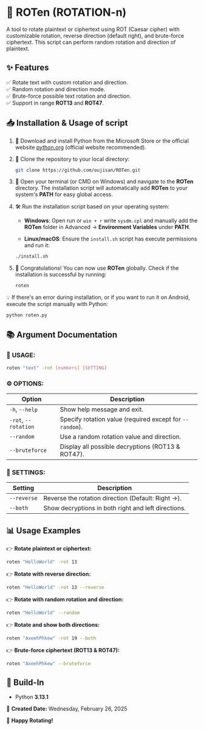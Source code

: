 # 🔄 **ROTen (ROTATION-n)**
A tool to rotate plaintext or ciphertext using ROT (Caesar cipher) with customizable rotation, reverse direction (default right), and brute-force ciphertext. This script can perform random rotation and direction of plaintext.

## ✨ **Features**
✅ Rotate text with custom rotation and direction.  
✅ Random rotation and direction mode.  
✅ Brute-force possible text rotation and direction.  
✅ Support in range **ROT13** and **ROT47**.  

## 📥 **Installation & Usage of script**
1. 🐍 Download and install Python from the Microsoft Store or the official website [python.org](https://www.python.org/downloads/) (official website recommended).

2. 📂 Clone the repository to your local directory:
   ```bash
   git clone https://github.com/oujisan/ROTen.git
   ```

3. 📌 Open your terminal (or CMD on Windows) and navigate to the **ROTen** directory. The installation script will automatically add **ROTen** to your system's **PATH** for easy global access.

4. 🛠️ Run the installation script based on your operating system:

   - **Windows**: Open run or `win + r` write `sysdm.cpl` and manually add the **ROTen** folder in  Advanced -> **Environment Variables** under **PATH**.

   - **Linux/macOS**: Ensure the `install.sh` script has execute permissions and run it:
   ```bash
   ./install.sh
   ```

5. 🎉 Congratulations! You can now use **ROTen** globally. Check if the installation is successful by running:
   ```bash
   roten
   ```

💡 If there's an error during installation, or if you want to run it on Android, execute the script manually with Python:
```bash
python roten.py
```

## 📚 **Argument Documentation**

### 📌 **USAGE:**
```bash
roten "text" -rot [numbers] [SETTING]
```

### ⚙️ **OPTIONS:**

| Option            | Description                                      |
|-------------------|--------------------------------------------------|
| `-h`, `--help`    | Show help message and exit.                      |
| `-rot`, `--rotation` | Specify rotation value (required except for `--random`). |
| `--random`        | Use a random rotation value and direction.        |
| `--bruteforce`    | Display all possible decryptions (ROT13 & ROT47). |

### 🔧 **SETTINGS:**

| Setting           | Description                                      |
|-------------------|--------------------------------------------------|
| `--reverse`       | Reverse the rotation direction (Default: Right →).|
| `--both`          | Show decryptions in both right and left directions.|

## 📊 **Usage Examples**

👉 **Rotate plaintext or ciphertext:**
```bash
roten "HelloWorld" -rot 13
```

👉 **Rotate with reverse direction:**
```bash
roten "HelloWorld" -rot 13 --reverse
```

👉 **Rotate with random rotation and direction:**
```bash
roten "HelloWorld" --random
```

👉 **Rotate and show both directions:**
```bash
roten "AxeehPhkew" -rot 19 --both
```

👉 **Brute-force ciphertext (ROT13 & ROT47):**
```bash
roten "AxeehPhkew" --bruteforce
```

## 🧰 **Build-In**
- Python **3.13.1**

📅 **Created Date:** Wednesday, February 26, 2025

🚀 **Happy Rotating!**

